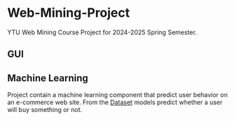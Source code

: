 # Web-Mining-Project
YTU Web Mining Course Project for 2024-2025 Spring Semester.

## GUI

## Machine Learning
Project contain a machine learning component that predict user behavior on an e-commerce web site. From the [Dataset](https://www.kaggle.com/datasets/kzmontage/e-commerce-website-logs/data) models predict whether a user will buy something or not.
